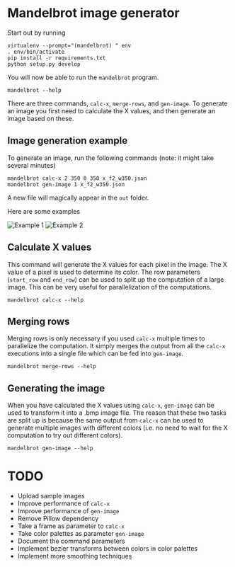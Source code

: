 Mandelbrot image generator
==========================

Start out by running

```
virtualenv --prompt="(mandelbrot) " env
. env/bin/activate
pip install -r requirements.txt
python setup.py develop
```

You will now be able to run the `mandelbrot` program.

```
mandelbrot --help
```

There are three commands, `calc-x`, `merge-rows`, and `gen-image`. To generate an image you first need to calculate the X values, and then generate an image based on these.


Image generation example
------------------------
To generate an image, run the following commands (note: it might take several minutes)

```
mandelbrot calc-x 2 350 0 350 x_f2_w350.json
mandelbrot gen-image 1 x_f2_w350.json
```

A new file will magically appear in the `out` folder.

Here are some examples

![Example 1](http://i57.tinypic.com/2cyl2qe.jpg)
![Example 2](http://i61.tinypic.com/23m25ax.jpg)

Calculate X values
------------------
This command will generate the X values for each pixel in the image. The X value of a pixel is used to determine its color. The row parameters (`start_row` and `end_row`) can be used to split up the computation of a large image. This can be very useful for parallelization of the computations.

```
mandelbrot calc-x --help
```


Merging rows
------------
Merging rows is only necessary if you used `calc-x` multiple times to parallelize the computation. It simply merges the output from all the `calc-x` executions into a single file which can be fed into `gen-image`.

```
mandelbrot merge-rows --help
```


Generating the image
--------------------
When you have calculated the X values using `calc-x`, `gen-image` can be used to transform it into a .bmp image file. The reason that these two tasks are split up is because the same output from `calc-x` can be used to generate multiple images with different colors (i.e. no need to wait for the X computation to try out different colors).

```
mandelbrot gen-image --help
```


TODO
====
  - Upload sample images
  - Improve performance of `calc-x`
  - Improve performance of `gen-image`
  - Remove Pillow dependency
  - Take a frame as parameter to `calc-x`
  - Take color palettes as parameter `gen-image`
  - Document the command parameters
  - Implement bezier transforms between colors in color palettes
  - Implement more smoothing techniques